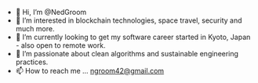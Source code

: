 - 👋 Hi, I’m @NedGroom
- 👀 I’m interested in blockchain technologies, space travel, security and much more.
- 🌱 I’m currently looking to get my software career started in Kyoto, Japan - also open to remote work.
- 💞️ I’m passionate about clean algorithms and sustainable engineering practices.
- 📫 How to reach me ... ngroom42@gmail.com

<!---
NedGroom/NedGroom is a ✨ special ✨ repository because its `README.md` (this file) appears on your GitHub profile.
You can click the Preview link to take a look at your changes.
--->
